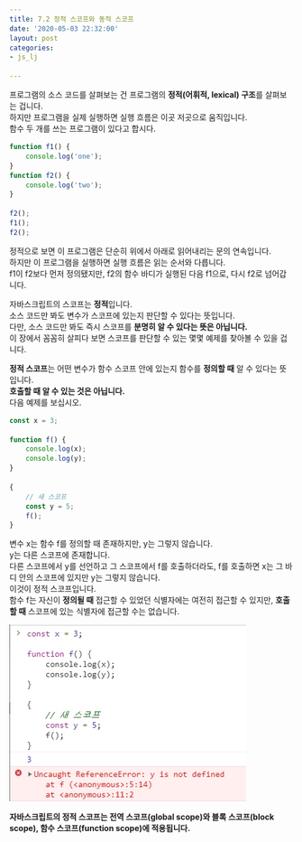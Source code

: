 ```yaml
---
title: 7.2 정적 스코프와 동적 스코프
date: '2020-05-03 22:32:00'
layout: post
categories:
- js_lj

---
```


프로그램의 소스 코드를 살펴보는 건 프로그램의 **정적(어휘적, lexical) 구조**를 살펴보는 겁니다.  
하지만 프로그램을 실제 실행하면 실행 흐름은 이곳 저곳으로 움직입니다.  
함수 두 개를 쓰는 프로그램이 있다고 합시다.

```javascript
function f1() {
	console.log('one');
}
function f2() {
	console.log('two');
}

f2();
f1();
f2();
```

정적으로 보면 이 프로그램은 단순히 위에서 아래로 읽어내리는 문의 연속입니다.  
하지만 이 프로그램을 실행하면 실행 흐름은 읽는 순서와 다릅니다.  
f1이 f2보다 먼저 정의됐지만, f2의 함수 바디가 실행된 다음 f1으로, 다시 f2로 넘어갑니다.

자바스크립트의 스코프는 **정적**입니다.  
소스 코드만 봐도 변수가 스코프에 있는지 판단할 수 있다는 뜻입니다.  
다만, 소스 코드만 봐도 즉시 스코프를 **분명히 알 수 있다는 뜻은 아닙니다.**  
이 장에서 꼼꼼히 살피다 보면 스코프를 판단할 수 있는 몇몇 예제를 찾아볼 수 있을 겁니다.  

**정적 스코프**는 어떤 변수가 함수 스코프 안에 있는지 함수를 **정의할 때** 알 수 있다는 뜻입니다.  
**호출할 때 알 수 있는 것은 아닙니다.**  
다음 예제를 보십시오.

```javascript
const x = 3;

function f() {
	console.log(x);
	console.log(y);
}

{
	// 새 스코프
	const y = 5;
	f();
}
```

변수 x는 함수 f를 정의할 때 존재하지만, y는 그렇지 않습니다.  
y는 다른 스코프에 존재합니다.  
다른 스코프에서 y를 선언하고 그 스코프에서 f를 호출하더라도, f를 호출하면 x는 그 바디 안의 스코프에 있지만 y는 그렇지 않습니다.  
이것이 정적 스코프입니다.  
함수 f는 자신이 **정의될 때** 접근할 수 있었던 식별자에는 여전히 접근할 수 있지만, **호출할 때** 스코프에 있는 식별자에 접근할 수는 없습니다.

![](/static/img/learningjs/image48.jpg)

**자바스크립트의 정적 스코프는 전역 스코프(global scope)와 블록 스코프(block scope), 함수 스코프(function scope)에 적용됩니다.**